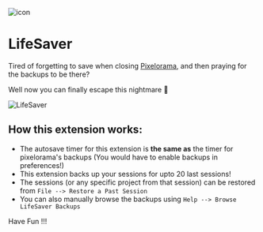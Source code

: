 ![icon](https://github.com/user-attachments/assets/9c295555-3be2-41da-aefa-19bf84f1b788)

# LifeSaver

Tired of forgetting to save when closing [Pixelorama](https://github.com/Orama-Interactive/Pixelorama), and then praying for the backups to be there?

Well now you can finally escape this nightmare 🎉

![LifeSaver](https://github.com/user-attachments/assets/dd4e63c1-11e3-470e-987a-f7c244d5073c)



## How this extension works:
- The autosave timer for this extension is **the same as** the timer for pixelorama's backups (You would have to enable backups in preferences!)
- This extension backs up your sessions for upto 20 last sessions!
- The sessions (or any specific project from that session) can be restored from `File --> Restore a Past Session`
- You can also manually browse the backups using `Help --> Browse LifeSaver Backups`

Have Fun !!!
